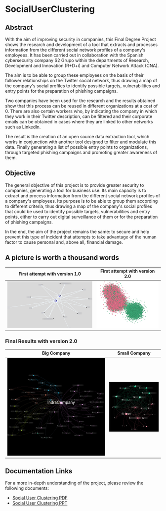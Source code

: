 # SocialUserClustering

## Abstract
With the aim of improving security in companies, this Final Degree Project shows the research and development of a tool that extracts and processes information from the different social network profiles of a company's employees. It has been carried out in collaboration with the Spanish cybersecurity company S2 Grupo within the departments of Research, Development and Innovation (R+D+i) and Computer Network Attack (CNA).

The aim is to be able to group these employees on the basis of their follower relationships on the Twitter social network, thus drawing a map of the company's social profiles to identify possible targets, vulnerabilities and entry points for the preparation of phishing campaigns.

Two companies have been used for the research and the results obtained show that this process can be reused in different organizations at a cost of 0. There are also certain workers who, by indicating the company in which they work in their Twitter description, can be filtered and their corporate emails can be obtained in cases where they are linked to other networks such as LinkedIn.

The result is the creation of an open source data extraction tool, which works in conjunction with another tool designed to filter and modulate this data. Finally generating a list of possible entry points to organizations, through targeted phishing campaigns and promoting greater awareness of them.

## Objective
The general objective of this project is to provide greater security to companies, generating a tool for business use. Its main capacity is to extract and process information from the different social network profiles of a company's employees. Its purpose is to be able to group them according to different criteria, thus drawing a map of the company's social profiles that could be used to identify possible targets, vulnerabilities and entry points, either to carry out digital surveillance of them or for the preparation of phishing campaigns.

In the end, the aim of the project remains the same: to secure and help prevent this type of incident that attempts to take advantage of the human factor to cause personal and, above all, financial damage.

## A picture is worth a thousand words

First attempt with version 1.0           |  First attempt with version 2.0
:-------------------------:|:-------------------------:
![](https://github.com/h4ckt0m/SocialUserClustering/blob/1de82ec8d0c6769841f1646c80aaf05297077386/graphs/v1/s2_users_blur.png)  |  ![](https://github.com/h4ckt0m/SocialUserClustering/blob/1de82ec8d0c6769841f1646c80aaf05297077386/graphs/v2/first_attempt.png)

### Final Results with version 2.0

Big Company           |  Small Company
:-------------------------:|:-------------------------:
![](https://github.com/h4ckt0m/SocialUserClustering/blob/1de82ec8d0c6769841f1646c80aaf05297077386/graphs/v2/indra_users_filtered_blurred.png)  |  ![](https://github.com/h4ckt0m/SocialUserClustering/blob/1de82ec8d0c6769841f1646c80aaf05297077386/graphs/v2/s2_users_filtered_blur.png)

## Documentation Links
For a more in-depth understanding of the project, please review the following documents:
- [Social User Clustering PDF](https://github.com/h4ckt0m/SocialUserClustering/blob/1de82ec8d0c6769841f1646c80aaf05297077386/documentation/H%C3%A9ctor%20Palencia%20S%C3%A1nchez%20TFG%20Social%20User%20Clustering.pdf)
- [Social User Clustering PPT](https://github.com/h4ckt0m/SocialUserClustering/raw/refs/heads/main/documentation/H%C3%A9ctor%20Palencia%20S%C3%A1nchez%20TFG%20Social%20User%20Clustering.pptx)
